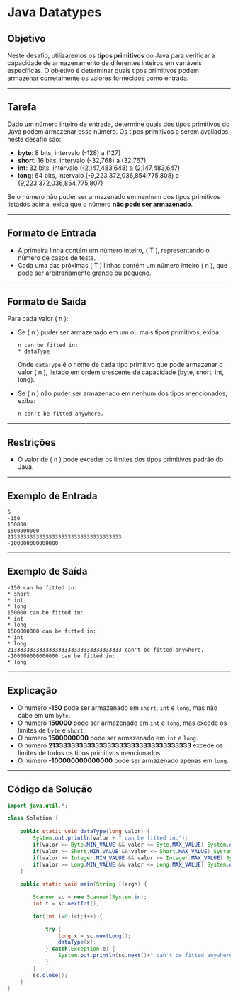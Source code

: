 

# Java Datatypes

## Objetivo

Neste desafio, utilizaremos os **tipos primitivos** do Java para verificar a capacidade de armazenamento de diferentes inteiros em variáveis específicas. O objetivo é determinar quais tipos primitivos podem armazenar corretamente os valores fornecidos como entrada.

---

## Tarefa

Dado um número inteiro de entrada, determine quais dos tipos primitivos do Java podem armazenar esse número. Os tipos primitivos a serem avaliados neste desafio são:

- **byte**: 8 bits, intervalo \(-128\) a \(127\)
- **short**: 16 bits, intervalo \(-32,768\) a \(32,767\)
- **int**: 32 bits, intervalo \(-2,147,483,648\) a \(2,147,483,647\)
- **long**: 64 bits, intervalo \(-9,223,372,036,854,775,808\) a \(9,223,372,036,854,775,807\)

Se o número não puder ser armazenado em nenhum dos tipos primitivos listados acima, exiba que o número **não pode ser armazenado**.

---

## Formato de Entrada

- A primeira linha contém um número inteiro, \( T \), representando o número de casos de teste.
- Cada uma das próximas \( T \) linhas contém um número inteiro \( n \), que pode ser arbitrariamente grande ou pequeno.

---

## Formato de Saída

Para cada valor \( n \):

- Se \( n \) puder ser armazenado em um ou mais tipos primitivos, exiba:
  ```plaintext
  n can be fitted in:
  * dataType
  ```
  Onde `dataType` é o nome de cada tipo primitivo que pode armazenar o valor \( n \), listado em ordem crescente de capacidade (byte, short, int, long).

- Se \( n \) não puder ser armazenado em nenhum dos tipos mencionados, exiba:
  ```plaintext
  n can't be fitted anywhere.
  ```

---

## Restrições

- O valor de \( n \) pode exceder os limites dos tipos primitivos padrão do Java.

---

## Exemplo de Entrada

```plaintext
5
-150
150000
1500000000
213333333333333333333333333333333333
-100000000000000
```

---

## Exemplo de Saída

```plaintext
-150 can be fitted in:
* short
* int
* long
150000 can be fitted in:
* int
* long
1500000000 can be fitted in:
* int
* long
213333333333333333333333333333333333 can't be fitted anywhere.
-100000000000000 can be fitted in:
* long
```

---

## Explicação

- O número **-150** pode ser armazenado em `short`, `int` e `long`, mas não cabe em um `byte`.
- O número **150000** pode ser armazenado em `int` e `long`, mas excede os limites de `byte` e `short`.
- O número **1500000000** pode ser armazenado em `int` e `long`.
- O número **213333333333333333333333333333333333** excede os limites de todos os tipos primitivos mencionados.
- O número **-100000000000000** pode ser armazenado apenas em `long`.

---

## Código da Solução

```java
import java.util.*;

class Solution {
    
    public static void dataType(long valor) {
        System.out.println(valor + " can be fitted in:");
        if(valor >= Byte.MIN_VALUE && valor <= Byte.MAX_VALUE) System.out.println("* byte");
        if(valor >= Short.MIN_VALUE && valor <= Short.MAX_VALUE) System.out.println("* short");
        if(valor >= Integer.MIN_VALUE && valor <= Integer.MAX_VALUE) System.out.println("* int");
        if(valor >= Long.MIN_VALUE && valor <= Long.MAX_VALUE) System.out.println("* long");
    }
    
    public static void main(String []argh) {

        Scanner sc = new Scanner(System.in);
        int t = sc.nextInt();

        for(int i=0;i<t;i++) {

            try {
                long x = sc.nextLong();
                dataType(x);
            } catch(Exception e) {
                System.out.println(sc.next()+" can't be fitted anywhere.");
            }
        }
        sc.close();
    }
}
```